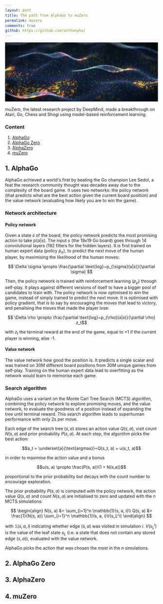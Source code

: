 ```yaml
---
layout: post
title: The path from AlphaGo to muZero
permalink: muzero
comments: true
github: https://github.com/anthonyhu/
---
```

<p align='center'><img src='/img/muzero.jpg' alt='muzero'/></p>

muZero, the latest research project by DeepMind, made a breakthrough on Atari, Go, Chess and Shogi using
model-based reinforcement learning.

### Content
1. [AlphaGo](#1-alphago)
2. [AlphaGo Zero](#2-alphago-zero)
3. [AlphaZero](#3-alphazero)
4. [muZero](#4-muzero)

## 1. AlphaGo
AlphaGo achieved a world's first by beating the Go champion Lee Sedol, a feat the research community thought was decades 
away due to the complexity of the board game. It uses two networks: the policy network (that predicts what are the best
action given the current board position) and the value network (evaluating how likely you are to win the game).

### Network architecture 
#### Policy network
Given a state $s$ of the board, the policy network predicts the most promising action to take $p(a|s)$. The input $s$
(the 19x19 Go board) goes through 14 convolutional layers (192 filters for the hidden layers). It is first trained on
human expert data (policy $p_{\sigma}$), to predict the next move of the human player, by maximising the likelihood 
of the human moves:

$$ \Delta \sigma \propto \frac{\partial \text{log}~p_{\sigma}(a|s)}{\partial \sigma} $$

Then, the policy network is 
trained with reinforcement
learning ($p_{\rho}$) through self-play. It plays against different versions of itself to have a bigger pool of 
candidates
 to 
train with. The policy network is now optimised to win the game, instead of simply trained to predict the next move. 
It is optimised with policy gradient, that is to say by encouraging the moves that lead to victory, and penalising 
the moves that made the player lose:

$$ \Delta \rho \propto \frac{\partial \text{log}~p_{\rho}(a|s)}{\partial \rho} z_t$$

with $z_t$ the terminal reward at the end of the game, equal to +1 if the current player is winning, else -1.


#### Value network
The value network how good the position is. It predicts a single scalar and was trained on 30M different board positions
from 30M unique games from self-play. Training on the human expert data lead to overfitting as the network would 
learn to memorise each game. 

### Search algorithm
AlphaGo uses a variant on the Monte Carl Tree Search (MCTS) algorithm, combining the policy network to explore 
promising moves, and the value network, to evaluate the goodness of a position instead of expanding the tree until 
terminal reward. This search algorithm leads to superhuman performance with only 2s per move. 

Each edge of the search tree $(s, a)$ stores an action value $Q(s, a)$, visit count $N(s,a)$ and prior probability $P
(s, a)$. At each step, the algorithm picks the best action:

$$a_t =  \underset{a}{\text{argmax}}~Q(s_t, a) + u(s_t, a)$$

in order to maximise the action value and a bonus

$$u(s, a) \propto \frac{P(s, a)}{1 + N(s,a)}$$

proportional to the prior probability but decays with the count number to encourage exploration. 

The prior probability $P(s, a)$ is computed with the policy network, the action value $Q(s, a)$ and count $N(s,a)$ 
are initialised to zero and updated with the $n$ MCTS simulations:

$$
\begin{align}
N(s, a) &= \sum_{i=1}^n \mathbb{1}(s, a, i)\\
Q(s, a) &= \frac{1}{N(s, a)} \sum_{i=1}^n \mathbb{1}(s, a, i)V(s_L^i)
\end{align}
$$

with $\mathbb{1}(s, a, i)$ indicating whether edge $(s, a)$ was visited in simulation $i$. $V(s_L^i)$ is the value of
 the leaf state $s_L$ (i.e. a state that does not contain any stored edge $(s, a)$), evaluated with the value network.
 
 AlphaGo picks the action that was chosen the most in the $n$ simulations. 

## 2. AlphaGo Zero

## 3. AlphaZero

## 4. muZero